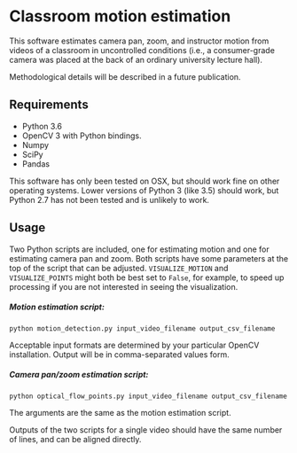 # Classroom motion estimation
This software estimates camera pan, zoom, and instructor motion from videos of a classroom in uncontrolled conditions (i.e., a consumer-grade camera was placed at the back of an ordinary university lecture hall).

Methodological details will be described in a future publication.

## Requirements
* Python 3.6
* OpenCV 3 with Python bindings.
* Numpy
* SciPy
* Pandas

This software has only been tested on OSX, but should work fine on other operating systems. Lower versions of Python 3 (like 3.5) should work, but Python 2.7 has not been tested and is unlikely to work.

## Usage
Two Python scripts are included, one for estimating motion and one for estimating camera pan and zoom. Both scripts have some parameters at the top of the script that can be adjusted. `VISUALIZE_MOTION` and `VISUALIZE_POINTS` might both be best set to `False`, for example, to speed up processing if you are not interested in seeing the visualization.

##### Motion estimation script:
`python motion_detection.py input_video_filename output_csv_filename`

Acceptable input formats are determined by your particular OpenCV installation. Output will be in comma-separated values form.

##### Camera pan/zoom estimation script:
`python optical_flow_points.py input_video_filename output_csv_filename`

The arguments are the same as the motion estimation script.

Outputs of the two scripts for a single video should have the same number of lines, and can be aligned directly.
